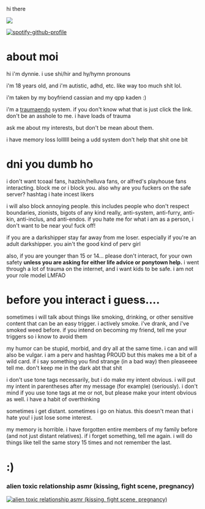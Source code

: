 hi there

![](https://komarev.com/ghpvc/?username=sanctifiedcybersex&abbreviated=true)

[![spotify-github-profile](https://spotify-github-profile.kittinanx.com/api/view?uid=4fp0asyhbo9h5rumcdu5tintk&cover_image=true&theme=default&show_offline=false&background_color=2c2c35&interchange=true&bar_color=dda1b3&bar_color_cover=false)](https://spotify-github-profile.kittinanx.com/api/view?uid=4fp0asyhbo9h5rumcdu5tintk&redirect=true)

# about moi

hi i'm dynnie. i use shi/hir and hy/hymn pronouns

i'm 18 years old, and i'm autistic, adhd, etc. like way too much shit lol.

i'm taken by my boyfriend cassian and my qpp kaden :)

i'm a [traumaendo](https://pluralpedia.org/w/TraumaEndo) system. if you don't know what that is just click the link. don't be an asshole to me. i have loads of trauma

ask me about my interests, but don't be mean about them.

i have memory loss lollllll being a udd system don't help that shit one bit

# dni you dumb ho

i don't want tcoaal fans, hazbin/helluva fans, or alfred's playhouse fans interacting. block me or i block you. also why are you fuckers on the safe server? hashtag i hate incest likers

i will also block annoying people. this includes people who don't respect boundaries, zionists, bigots of any kind really, anti-system, anti-furry, anti-kin, anti-inclus, and anti-endos. if you hate me for what i am as a person, i don't want to be near you! fuck off!

if you are a darkshipper stay far away from me loser. especially if you're an adult darkshipper. you ain't the good kind of perv girl

also, if you are younger than 15 or 14... please don't interact, for your own safety **unless you are asking for either life advice or ponytown help.** i went through a lot of trauma on the internet, and i want kids to be safe. i am not your role model LMFAO

# before you interact i guess....

sometimes i will talk about things like smoking, drinking, or other sensitive content that can be an easy trigger. i actively smoke. i've drank, and i've smoked weed before. if you intend on becoming my friend, tell me your triggers so i know to avoid them

my humor can be stupid, morbid, and dry all at the same time. i can and will also be vulgar. i am a perv and hashtag PROUD but this makes me a bit of a wild card. if i say something you find strange (in a bad way) then pleaseeee tell me. don't keep me in the dark abt that shit

i don't use tone tags necessarily, but i do make my intent obvious. i will put my intent in parentheses after my message (for example) (seriously). i don't mind if you use tone tags at me or not, but please make your intent obvious as well. i have a habit of overthinking

sometimes i get distant. sometimes i go on hiatus. this doesn't mean that i hate you! i just lose some interest.

my memory is horrible. i have forgotten entire members of my family before (and not just distant relatives). if i forget something, tell me again. i will do things like tell the same story 15 times and not remember the last. 

# :)

### alien toxic relationship asmr (kissing, fight scene, pregnancy)

[![alien toxic relationship asmr (kissing, fight scene, pregnancy)](https://img.youtube.com/vi/PSpCpDb95Bw/0.jpg)]([https://www.youtube.com/watch?v=VIDEO_ID](https://www.youtube.com/watch?v=PSpCpDb95Bw)](https://www.youtube.com/watch?v=PSpCpDb95Bw))
